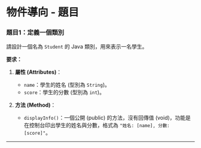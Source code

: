 # 物件導向 - 題目

### 題目1：定義一個類別

請設計一個名為 `Student` 的 Java 類別，用來表示一名學生。

**要求：**

1.  **屬性 (Attributes)**：
    *   `name`：學生的姓名 (型別為 `String`)。
    *   `score`：學生的分數 (型別為 `int`)。

2.  **方法 (Method)**：
    *   `displayInfo()`：一個公開 (public) 的方法，沒有回傳值 (void)，功能是在控制台印出學生的姓名與分數，格式為 `"姓名: [name], 分數: [score]"`。

---
